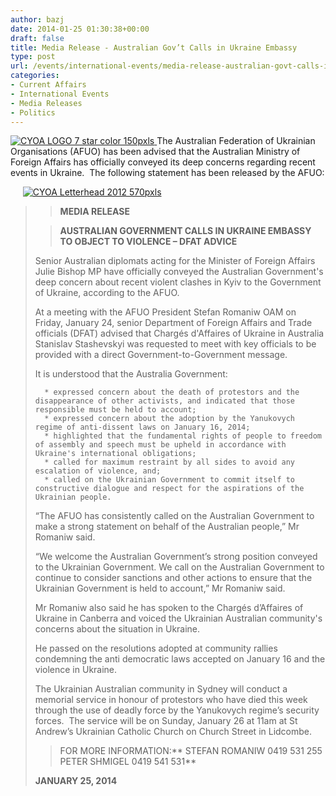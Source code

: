 ```yaml
---
author: bazj
date: 2014-01-25 01:30:38+00:00
draft: false
title: Media Release - Australian Gov’t Calls in Ukraine Embassy
type: post
url: /events/international-events/media-release-australian-govt-calls-in-ukraine-embassy/
categories:
- Current Affairs
- International Events
- Media Releases
- Politics
---
```


[![CYOA LOGO 7 star color 150pxls](http://www.ozeukes.com/wp-content/uploads/2014/01/CYOA-LOGO-7-star-color-150pxls2.jpg)
](http://www.ozeukes.com/wp-content/uploads/2014/01/CYOA-LOGO-7-star-color-150pxls2.jpg)The Australian Federation of Ukrainian Organisations (AFUO) has been advised that the Australian Ministry of Foreign Affairs has officially conveyed its deep concerns regarding recent events in Ukraine.  The following statement has been released by the AFUO:



     [![CYOA Letterhead 2012 570pxls](http://www.ozeukes.com/wp-content/uploads/2014/01/CYOA-Letterhead-2012-570pxls1.jpg)
](http://www.ozeukes.com/wp-content/uploads/2014/01/CYOA-Letterhead-2012-570pxls1.jpg)


<blockquote>

> 
> **MEDIA RELEASE**
> 
> 

> 
> **AUSTRALIAN GOVERNMENT CALLS IN UKRAINE EMBASSY TO OBJECT TO VIOLENCE – DFAT ADVICE**
> 
> 
Senior Australian diplomats acting for the Minister of Foreign Affairs Julie Bishop MP have officially conveyed the Australian Government's deep concern about recent violent clashes in Kyiv to the Government of Ukraine, according to the AFUO.

At a meeting with the AFUO President Stefan Romaniw OAM on Friday, January 24, senior Department of Foreign Affairs and Trade officials (DFAT) advised that Chargés d'Affaires of Ukraine in Australia Stanislav Stashevskyi was requested to meet with key officials to be provided with a direct Government-to-Government message.

It is understood that the Australia Government:

> 
> 
	  * expressed concern about the death of protestors and the disappearance of other activists, and indicated that those responsible must be held to account;
	  * expressed concern about the adoption by the Yanukovych regime of anti-dissent laws on January 16, 2014;
	  * highlighted that the fundamental rights of people to freedom of assembly and speech must be upheld in accordance with Ukraine's international obligations;
	  * called for maximum restraint by all sides to avoid any escalation of violence, and;
	  * called on the Ukrainian Government to commit itself to constructive dialogue and respect for the aspirations of the Ukrainian people.

“The AFUO has consistently called on the Australian Government to make a strong statement on behalf of the Australian people,” Mr Romaniw said.

“We welcome the Australian Government’s strong position conveyed to the Ukrainian Government. We call on the Australian Government to continue to consider sanctions and other actions to ensure that the Ukrainian Government is held to account,” Mr Romaniw said.

Mr Romaniw also said he has spoken to the Chargés d’Affaires of Ukraine in Canberra and voiced the Ukrainian Australian community's concerns about the situation in Ukraine. 

He passed on the resolutions adopted at community rallies condemning the anti democratic laws accepted on January 16 and the violence in Ukraine.

The Ukrainian Australian community in Sydney will conduct a memorial service in honour of protestors who have died this week through the use of deadly force by the Yanukovych regime’s security forces.  The service will be on Sunday, January 26 at 11am at St Andrew’s Ukrainian Catholic Church on Church Street in Lidcombe.



> 
> FOR MORE INFORMATION:** STEFAN ROMANIW 0419 531 255
PETER SHMIGEL 0419 541 531**
> 
> 
**JANUARY 25, 2014**</blockquote>
